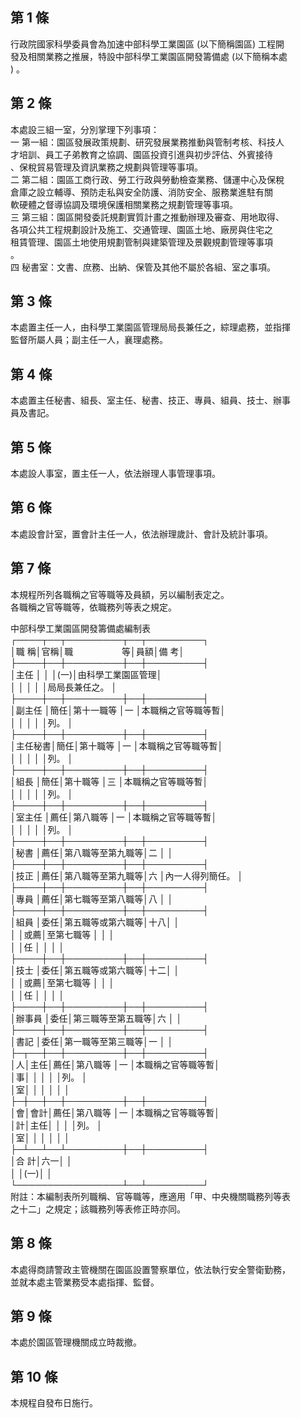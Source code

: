 第 1 條
-------
行政院國家科學委員會為加速中部科學工業園區 (以下簡稱園區) 工程開  
發及相關業務之推展，特設中部科學工業園區開發籌備處 (以下簡稱本處  
) 。

第 2 條
-------
本處設三組一室，分別掌理下列事項：                                
一  第一組：園區發展政策規劃、研究發展業務推動與管制考核、科技人  
    才培訓、員工子弟教育之協調、園區投資引進與初步評估、外賓接待  
    、保稅貿易管理及資訊業務之規劃與管理等事項。                  
二  第二組：園區工商行政、勞工行政與勞動檢查業務、儲運中心及保稅  
    倉庫之設立輔導、預防走私與安全防護、消防安全、服務業進駐有關  
    軟硬體之督導協調及環境保護相關業務之規劃管理等事項。          
三  第三組：園區開發委託規劃實質計畫之推動辦理及審查、用地取得、  
    各項公共工程規劃設計及施工、交通管理、園區土地、廠房與住宅之  
    租賃管理、園區土地使用規劃管制與建築管理及景觀規劃管理等事項  
    。                                                            
四  秘書室：文書、庶務、出納、保管及其他不屬於各組、室之事項。

第 3 條
-------
本處置主任一人，由科學工業園區管理局局長兼任之，綜理處務，並指揮   
監督所屬人員；副主任一人，襄理處務。

第 4 條
-------
本處置主任秘書、組長、室主任、秘書、技正、專員、組員、技士、辦事   
員及書記。

第 5 條
-------
本處設人事室，置主任一人，依法辦理人事管理事項。

第 6 條
-------
本處設會計室，置會計主任一人，依法辦理歲計、會計及統計事項。

第 7 條
-------
本規程所列各職稱之官等職等及員額，另以編制表定之。                
各職稱之官等職等，依職務列等表之規定。                            
                                                                  
中部科學工業園區開發籌備處編制表                                  
┌────┬──┬─────────┬──┬─────────┐  
│職    稱│官稱│職 　　　　　   等│員額│備              考│  
├────┼──┼─────────┼──┼─────────┤  
│主任    │    │                  │(一)│由科學工業園區管理│  
│        │    │                  │    │局局長兼任之。    │  
├────┼──┼─────────┼──┼─────────┤  
│副主任  │簡任│第十一職等        │一  │本職稱之官等職等暫│  
│        │    │                  │    │列。              │  
├────┼──┼─────────┼──┼─────────┤  
│主任秘書│簡任│第十職等          │一  │本職稱之官等職等暫│  
│        │    │                  │    │列。              │  
├────┼──┼─────────┼──┼─────────┤  
│組長    │簡任│第十職等          │三  │本職稱之官等職等暫│  
│        │    │                  │    │列。              │  
├────┼──┼─────────┼──┼─────────┤  
│室主任  │薦任│第八職等          │一  │本職稱之官等職等暫│  
│        │    │                  │    │列。              │  
├────┼──┼─────────┼──┼─────────┤  
│秘書    │薦任│第八職等至第九職等│二  │                  │  
├────┼──┼─────────┼──┼─────────┤  
│技正    │薦任│第八職等至第九職等│六  │內一人得列簡任。  │  
├────┼──┼─────────┼──┼─────────┤  
│專員    │薦任│第七職等至第八職等│八  │                  │  
├────┼──┼─────────┼──┼─────────┤  
│組員    │委任│第五職等或第六職等│十八│                  │  
│        │或薦│至第七職等        │    │                  │  
│        │任  │                  │    │                  │  
├────┼──┼─────────┼──┼─────────┤  
│技士    │委任│第五職等或第六職等│十二│                  │  
│        │或薦│至第七職等        │    │                  │  
│        │任  │                  │    │                  │  
├────┼──┼─────────┼──┼─────────┤  
│辦事員  │委任│第三職等至第五職等│六  │                  │  
├────┼──┼─────────┼──┼─────────┤  
│書記    │委任│第一職等至第三職等│一  │                  │  
├─┬──┼──┼─────────┼──┼─────────┤  
│人│主任│薦任│第八職等          │一  │本職稱之官等職等暫│  
│事│    │    │                  │    │列。              │  
│室│    │    │                  │    │                  │  
├─┼──┼──┼─────────┼──┼─────────┤  
│會│會計│薦任│第八職等          │一  │本職稱之官等職等暫│  
│計│主任│    │                  │    │列。              │  
│室│    │    │                  │    │                  │  
├─┴──┴──┴─────────┼──┼─────────┤  
│合                              計│六一│                  │  
│                                  │(一)│                  │  
└─────────────────┴──┴─────────┘  
附註：本編制表所列職稱、官等職等，應適用「甲、中央機關職務列等表  
      之十二」之規定；該職務列等表修正時亦同。

第 8 條
-------
本處得商請警政主管機關在園區設置警察單位，依法執行安全警衛勤務，  
並就本處主管業務受本處指揮、監督。

第 9 條
-------
本處於園區管理機關成立時裁撤。

第 10 條
--------
本規程自發布日施行。

